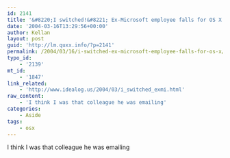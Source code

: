```yaml
---
id: 2141
title: '&#8220;I switched!&#8221; Ex-Microsoft employee falls for OS X'
date: '2004-03-16T13:29:56+00:00'
author: Kellan
layout: post
guid: 'http://lm.quxx.info/?p=2141'
permalink: /2004/03/16/i-switched-ex-microsoft-employee-falls-for-os-x/
typo_id:
    - '2139'
mt_id:
    - '1847'
link_related:
    - 'http://www.idealog.us/2004/03/i_switched_exmi.html'
raw_content:
    - 'I think I was that colleague he was emailing'
categories:
    - Aside
tags:
    - osx
---
```


I think I was that colleague he was emailing